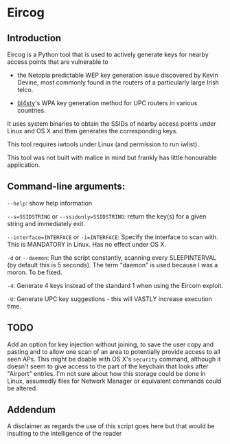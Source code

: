 Eircog
=======


Introduction
-------

Eircog is a Python tool that is used to actively generate keys for
nearby access points that are vulnerable to

* the Netopia predictable WEP key generation issue discovered by Kevin
 Devine, most commonly found in the routers of a particularly large
 Irish telco.

* [bl4sty](https://twitter.com/bl4sty)'s WPA key generation method for UPC
  routers in various countries.

It uses system binaries to obtain the SSIDs of nearby access points
under Linux and OS X and then generates the corresponding keys.

This tool requires iwtools under Linux (and permission to run iwlist).

This tool was not built with malice in mind but frankly has little honourable application.

Command-line arguments:
-------

```--help```: show help information

```--s=SSIDSTRING``` or ```--ssidonly=SSIDSTRING```: return the key(s) for a given string and immediately exit.

```--interface=INTERFACE``` or ```-i=INTERFACE```: Specify the interface to scan with. This is MANDATORY in Linux. Has no effect under OS X.

```-d``` or ```--daemon```: Run the script constantly, scanning every SLEEPINTERVAL (by default this is 5 seconds). The term "daemon" is used because I was a moron. To be fixed.

```-4```: Generate 4 keys instead of the standard 1 when using the Eircom exploit.

```-U```: Generate UPC key suggestions - this will VASTLY increase execution time.

TODO
------

Add an option for key injection without joining, to save the user copy and pasting and to
allow one scan of an area to potentially provide access to all seen APs. This might be doable
with OS X's `security` command, although it doesn't seem to give access to the part of the
keychain that looks after "Airport" entries. I'm not sure about how this storage could be
done in Linux, assumedly files for Network Manager or equivalent commands could be altered.

Addendum
-------

A disclaimer as regards the use of this script goes here but that would be insulting to the intelligence of the reader
